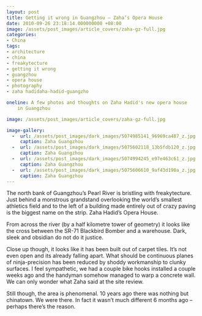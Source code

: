 ```yaml
---
layout: post
title: Getting it wrong in Guangzhou – Zaha’s Opera House
date: 2010-09-26 23:18:14.000000000 +08:00
image: /assets/post_images/article_covers/zaha-gz-full.jpg
categories:
- China
tags:
- architecture
- china
- freakytecture
- getting it wrong
- guangzhou
- opera house
- photography
- zaha hadidaha-hadid-guangzho

oneline: A few photos and thoughts on Zaha Hadid's new opera house
    in Guangzhou

image: /assets/post_images/article_covers/zaha-gz-full.jpg

image-gallery:
  -  url: /assets/post_images/dark_images/5074985141_96969ca487_z.jpg
     caption: Zaha Guangzhou
  -  url: /assets/post_images/dark_images/5075602118_13b5fdb120_z.jpg
     caption: Zaha Guangzhou
  -  url: /assets/post_images/dark_images/5074994245_e97e463c61_z.jpg
     caption: Zaha Guangzhou
  -  url: /assets/post_images/dark_images/5075606610_9af43d190a_z.jpg
     caption: Zaha Guangzhou
---
```

The north bank of Guangzhou’s Pearl River is bristling with freakytecture. Just behind a monstrous grandstand overlooking the world’s smallest athletics field and to the left of a building made entirely out of crazy paving is the biggest name on the strip. Zaha Hadid’s Opera House.

From across the river (by a half kilometre tower of geometry) it looks like the cross between the SR-71 Blackbird Bomber and a warehouse. Dark, sleek and obsidian do not do it justice.

Close up though, it looks like it has been built out of carpet tiles. It’s not even open and its already falling apart. What should be continuous planes of ninja-precision has been reduced by shoddy workmanship to clunky surfaces. I feel sympathetic, we had a couple bike hooks installed a couple weeks ago and the handyman somehow managed to warp a concrete wall. We can only wonder what Zaha said at the site review.

Still though, the area is phenomenal. 10 years ago there was nothing but chinatown. We were there. In fact it wasn’t much different 6 months ago – perhaps there’s the reason.

